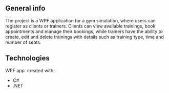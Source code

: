 ## General info
The project is a WPF application for a gym simulation, where users can register as clients or trainers. Clients can view available trainings, book appointments and manage their bookings, while trainers have the ability to create, edit and delete trainings with details such as training type, time and number of seats.

## Technologies
WPF app. created with:
* C#
* .NET
